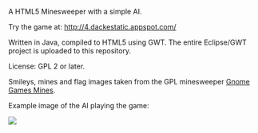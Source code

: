 A HTML5 Minesweeper with a simple AI.

Try the game at:
http://4.dackestatic.appspot.com/

Written in Java, compiled to HTML5 using GWT. The entire Eclipse/GWT project is uploaded to this repository.

License: GPL 2 or later.

Smileys, mines and flag images taken from the GPL minesweeper [Gnome Games Mines](https://live.gnome.org/Mines).

Example image of the AI playing the game:

![](http://img.photobucket.com/albums/v493/DunderDacke/gwt-minesweeper.png)

